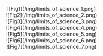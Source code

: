 
<center>![Fig1](/img/limits_of_science_1.png)</center>
<center>![Fig2](/img/limits_of_science_2.png)</center>
<center>![Fig3](/img/limits_of_science_3.png)</center>
<center>![Fig4](/img/limits_of_science_4.png)</center>
<center>![Fig5](/img/limits_of_science_5.png)</center>
<center>![Fig6](/img/limits_of_science_6.png)</center>
<center>![Fig7](/img/limits_of_science_7.png)</center>
